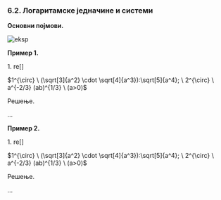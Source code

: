 ### 6.2. **Логаритамске једначине и системи**

**Основни појмови.** 

![eksp](s1.jpg "exp")

**Пример 1.**

$1.$ re[]

$1^{\circ} \ (\sqrt[3]{a^2} \cdot \sqrt[4]{a^3}):\sqrt[5]{a^4}; \ 2^{\circ} \ a^{-2/3} (ab)^{1/3} \ (a>0)$

Решење.

...

**Пример 2.**

$1.$ re[]

$1^{\circ} \ (\sqrt[3]{a^2} \cdot \sqrt[4]{a^3}):\sqrt[5]{a^4}; \ 2^{\circ} \ a^{-2/3} (ab)^{1/3} \ (a>0)$

Решење.

...
